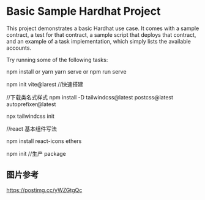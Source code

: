# Basic Sample Hardhat Project

This project demonstrates a basic Hardhat use case. It comes with a sample contract, a test for that contract, a sample script that deploys that contract, and an example of a task implementation, which simply lists the available accounts.

Try running some of the following tasks:

npm install or yarn 
yarn serve or npm run serve


<!-- 使用vite教程 下载react -->
npm init vite@larest //快速搭建

//下载类名式样式
npm install -D tailwindcss@latest postcss@latest autoprefixer@latest

npx tailwindcss init

//react 基本组件写法

<!-- const Navbar = () =>{
    return (
        <h1>21</h1>
    )
}
export default Navbar -->

npm install react-icons ethers
<!-- smart_contarct  智能合约目录-->
npm init //生产 package


## 图片参考
https://postimg.cc/yWZGtgQc
